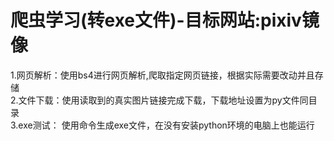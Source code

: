 # 爬虫学习(转exe文件)-目标网站:pixiv镜像
1.网页解析：使用bs4进行网页解析,爬取指定网页链接，根据实际需要改动并且存储  
2.文件下载：使用读取到的真实图片链接完成下载，下载地址设置为py文件同目录  
3.exe测试： 使用命令生成exe文件，在没有安装python环境的电脑上也能运行  
